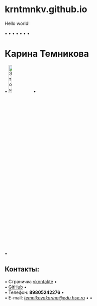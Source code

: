 # krntmnkv.github.io
Hello world!
 <!doctype html>
•	  <html>
•	    <head>
•	      <meta charset="utf-8">
•	      <title>Моя личная страничка</title>
•	    </head>
•	    <body> 
•	      <left><h1>Карина Темникова</h1></left>
•	      <left><img alt="Это я" width="15%" src="me.jpg"></left>
•	      <br/>
•	      <h2>Контакты:</h2>
•	      Страничка <a href=https://vk.com/sscatteredshowers/>vkontakte</a>
•	      <br/>
•	      <a href=https://github.com/krntmnkv>GitHub</a>
•	      <br/>
•	      Телефон: <b>89805242276</b>
•	      <br/>
•	      E-mail: <i>temnikovakarina@edu.hse.ru</i>
•	    </body>
•	  </html>
